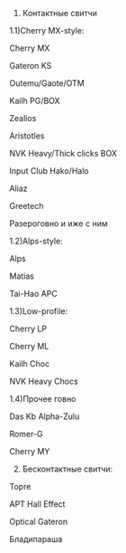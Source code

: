 1. Контактные свитчи

1.1)Cherry MX-style:

Cherry MX

Gateron KS

Outemu/Gaote/OTM

Kailh PG/BOX

Zealios

Aristotles

NVK Heavy/Thick clicks BOX

Input Club Hako/Halo

Aliaz

Greetech

Разероговно и иже с ним

1.2)Alps-style:

Alps

Matias

Tai-Hao APC



1.3)Low-profile:

Cherry LP

Cherry ML

Kailh Choc

NVK Heavy Chocs



1.4)Прочее говно

Das Kb Alpha-Zulu

Romer-G

Cherry MY





2. Бесконтактные свитчи:

Topre

APT Hall Effect

Optical Gateron

Бладипараша
